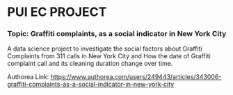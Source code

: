 # PUI EC PROJECT

### Topic: Graffiti complaints, as a  social indicator in New York City

A data science project to investigate the social factors about Graffiti Complaints from 311 calls in New York City and How the date of Graffiti complaint call and its cleaning duration change over time.

Authorea Link: 
https://www.authorea.com/users/249443/articles/343006-graffiti-complaints-as-a-social-indicator-in-new-york-city
